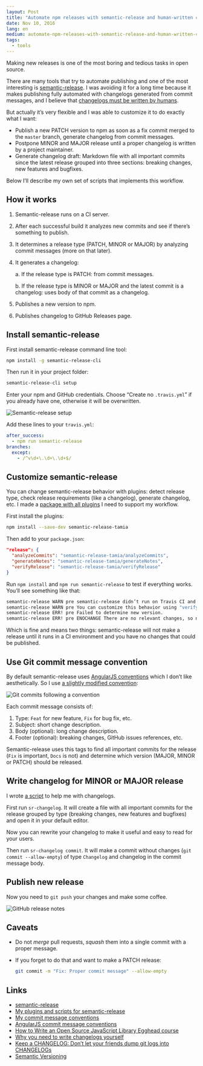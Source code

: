 ```yaml
---
layout: Post
title: "Automate npm releases with semantic-release and human-written change logs"
date: Nov 10, 2016
lang: en
medium: automate-npm-releases-with-semantic-release-and-human-written-change-logs-2adb1dce487
tags:
  - tools
---
```


Making new releases is one of the most boring and tedious tasks in open source.

There are many tools that try to automate publishing and one of the most interesting is [semantic-release](https://github.com/semantic-release/semantic-release). I was avoiding it for a long time because it makes publishing fully automated with changelogs generated from commit messages, and I believe that [changelogs must be written by humans](http://blog.sapegin.me/all/changelog).

But actually it’s very flexible and I was able to customize it to do exactly what I want:

* Publish a new PATCH version to npm as soon as a fix commit merged to the `master` branch, generate changelog from commit messages.
* Postpone MINOR and MAJOR release until a proper changelog is written by a project maintainer.
* Generate changelog draft: Markdown file with all important commits since the latest release grouped into three sections: breaking changes, new features and bugfixes.

Below I’ll describe my own set of scripts that implements this workflow.

## How it works

1. Semantic-release runs on a CI server.

2. After each successful build it analyzes new commits and see if there’s something to publish.

3. It determines a release type (PATCH, MINOR or MAJOR) by analyzing commit messages (more on that later).

4. It generates a changelog:

   a. If the release type is PATCH: from commit messages.

   b. If the release type is MINOR or MAJOR and the latest commit is a changelog: uses body of that commit as a changelog.

5. Publishes a new version to npm.

6. Publishes changelog to GitHub Releases page.

## Install semantic-release

First install semantic-release command line tool:

```bash
npm install -g semantic-release-cli
```

Then run it in your project folder:

```bash
semantic-release-cli setup
```

Enter your npm and GitHub credentials. Choose “Create no `.travis.yml`” if you already have one, otherwise it will be overwritten.

![Semantic-release setup](/images/semantic-release.png)

Add these lines to your `travis.yml`:

```yaml
after_success:
  - npm run semantic-release
branches:
  except:
    - /^v\d+\.\d+\.\d+$/
```

## Customize semantic-release

You can change semantic-release behavior with plugins: detect release type, check release requirements (like a changelog), generate changelog, etc. I made a [package with all plugins](https://github.com/tamiadev/semantic-release-tamia) I need to support my workflow.

First install the plugins:

```bash
npm install --save-dev semantic-release-tamia
```

Then add to your `package.json`:

```json
"release": {
  "analyzeCommits": "semantic-release-tamia/analyzeCommits",
  "generateNotes": "semantic-release-tamia/generateNotes",
  "verifyRelease": "semantic-release-tamia/verifyRelease"
}
```

Run `npm install` and `npm run semantic-release` to test if everything works. You’ll see something like that:

```bash
semantic-release WARN pre semantic-release didn’t run on Travis CI and therefore a new version won’t be published.
semantic-release WARN pre You can customize this behavior using "verifyConditions" plugins: git.io/sr-plugins
semantic-release ERR! pre Failed to determine new version.
semantic-release ERR! pre ENOCHANGE There are no relevant changes, so no new version is released.
```

Which is fine and means two things: semantic-release will not make a release until it runs in a CI environment and you have no changes that could be published.

## Use Git commit message convention

By default semantic-release uses [AngularJS conventions](https://docs.google.com/document/d/1QrDFcIiPjSLDn3EL15IJygNPiHORgU1_OOAqWjiDU5Y/edit#) which I don’t like aesthetically. So I use [a slightly modified convention](https://github.com/tamiadev/semantic-release-tamia/blob/master/Convention.md):

![Git commits following a convention](/images/commits.png)

Each commit message consists of:

1. Type: `Feat` for new feature, `Fix` for bug fix, etc.
2. Subject: short change description.
3. Body (optional): long change description.
4. Footer (optional): breaking changes, GitHub issues references, etc.

Semantic-release uses this tags to find all important commits for the release (`Fix` is important, `Docs` is not) and determine which version (MAJOR, MINOR or PATCH) should be released.

## Write changelog for MINOR or MAJOR release

I wrote [a script](https://github.com/tamiadev/semantic-release-tamia#release-process) to help me with changelogs.

First run `sr-changelog`. It will create a file with all important commits for the release grouped by type (breaking changes, new features and bugfixes) and open it in your default editor.

Now you can rewrite your changelog to make it useful and easy to read for your users.

Then run `sr-changelog commit`. It will make a commit without changes (`git commit --allow-empty`) of type `Changelog` and changelog in the commit message body.

## Publish new release

Now you need to `git push` your changes and make some coffee.

![GitHub release notes](/images/github-release.png)

## Caveats

* Do not *merge* pull requests, *squash* them into a single commit with a proper message.

* If you forget to do that and want to make a PATCH release:

  ```bash
  git commit -m "Fix: Proper commit message" --allow-empty
  ```

## Links

* [semantic-release](https://github.com/semantic-release/semantic-release)
* [My plugins and scripts for semantic-release](https://github.com/tamiadev/semantic-release-tamia)
* [My commit message conventions](https://github.com/tamiadev/semantic-release-tamia/blob/master/Convention.md)
* [AngularJS commit message conventions](https://docs.google.com/document/d/1QrDFcIiPjSLDn3EL15IJygNPiHORgU1_OOAqWjiDU5Y/edit#)
* [How to Write an Open Source JavaScript Library Egghead course](https://egghead.io/lessons/javascript-how-to-write-a-javascript-library-automating-releases-with-semantic-release)
* [Why you need to write changelogs yourself](http://blog.sapegin.me/all/changelog)
* [Keep a CHANGELOG: Don’t let your friends dump git logs into CHANGELOGs](http://keepachangelog.com/)
* [Semantic Versioning](http://semver.org/)
